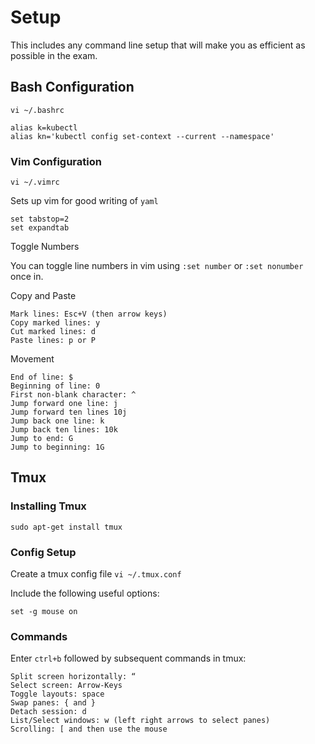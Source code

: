 # Setup

This includes any command line setup that will make you as efficient as possible in the exam.

## Bash Configuration

```
vi ~/.bashrc
```

```
alias k=kubectl
alias kn='kubectl config set-context --current --namespace'
```

### Vim Configuration

```
vi ~/.vimrc
```

Sets up vim for good writing of `yaml`
```
set tabstop=2
set expandtab
```

Toggle Numbers

You can toggle line numbers in vim using `:set number` or `:set nonumber` once in.

Copy and Paste

```
Mark lines: Esc+V (then arrow keys)
Copy marked lines: y
Cut marked lines: d
Paste lines: p or P
```

Movement
```
End of line: $
Beginning of line: 0
First non-blank character: ^
Jump forward one line: j
Jump forward ten lines 10j
Jump back one line: k
Jump back ten lines: 10k
Jump to end: G
Jump to beginning: 1G
```

## Tmux

### Installing Tmux

```
sudo apt-get install tmux
```

### Config Setup

Create a tmux config file `vi ~/.tmux.conf`

Include the following useful options:
```
set -g mouse on
```

### Commands

Enter `ctrl+b` followed by subsequent commands in tmux:

```
Split screen horizontally: “
Select screen: Arrow-Keys
Toggle layouts: space
Swap panes: { and }
Detach session: d
List/Select windows: w (left right arrows to select panes)
Scrolling: [ and then use the mouse
```
